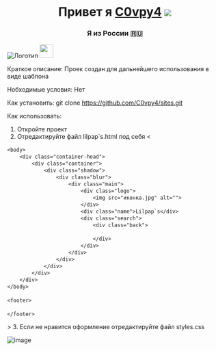 <h1 align="center">Привет я <a href="https://github.com/C0vpy4" target="_blank">C0vpy4</a> 
<img src="https://github.com/blackcater/blackcater/raw/main/images/Hi.gif" height="32"/></h1>
<h3 align="center">Я из России 🇷🇺</h3>

![Логотип](https://s9.travelask.ru/uploads/post/000/025/923/main_image/full-2af6fc8c8210d9ac04b6f99f426b45bd.jpg "Логотип Github")
<img height="32" width="32" src="https://cdn.jsdelivr.net/npm/simple-icons@v8/icons/simpleicons.svg" />

Краткое описание:
Проек создан для дальнейшего использования в виде шаблона

Нобходимые условия:
 Нет
 
 Как установить:
  git clone https://github.com/C0vpy4/sites.git
 
 Как использовать:
  1. Откройте проект
  2. Отредактируйте файл lilpap`s.html под себя
  <<!DOCTYPE html>
<html lang="ru">
    <head>
        <link rel="stylesheet" type="text/css" href="styles.css">
    </head>

    <body>
        <div class="container-head">
            <div class="container">
                <div class="shadow">
                    <div class="blur">
                        <div class="main">
                            <div class="logo">
                                <img src="иконка.jpg" alt="">
                            </div>
                            <div class="name">Lilpap`s</div>
                            <div class="search">
                                <div class="back">
                                    
                                </div>
                            </div>
                        </div>
                    </div>
                </div>
            </div>
        </div>
    </body>

    <footer>

    </footer>


</html>
>
  3. Если не нравится оформление отредактируйте файл styles.css                                                                                              
 
 ![image](https://user-images.githubusercontent.com/100491011/228173491-b14aab05-d325-4833-b688-04a02c216550.png)

